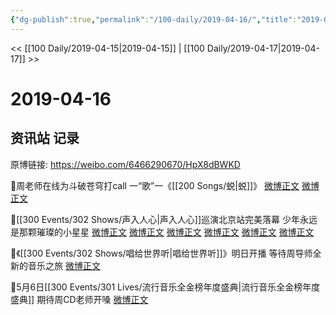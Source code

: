 ```yaml
---
{"dg-publish":true,"permalink":"/100-daily/2019-04-16/","title":"2019-04-16"}
---
```



<< [[100 Daily/2019-04-15\|2019-04-15]] | [[100 Daily/2019-04-17\|2019-04-17]] >>

# 2019-04-16

## 资讯站 记录

原博链接: https://weibo.com/6466290670/HpX8dBWKD

🌿周老师在线为斗破苍穹打call
一“歌”一《[[200 Songs/蜕\|蜕]]》
[微博正文](https://m.weibo.cn/6466290670/4361763006714567)
[微博正文](https://m.weibo.cn/6466290670/4361650994174016)

🌿[[300 Events/302 Shows/声入人心\|声入人心]]巡演北京站完美落幕
少年永远是那颗璀璨的小星星
[微博正文](https://m.weibo.cn/5516625428/4361481313132871)
[微博正文](https://m.weibo.cn/5516625428/4361636133078591)
[微博正文](https://m.weibo.cn/6466290670/4361704600956229)
[微博正文](https://m.weibo.cn/6466290670/4361808082521342)
[微博正文](https://m.weibo.cn/6466290670/4361822716916537)
[微博正文](https://m.weibo.cn/6466290670/4361839633189693)

🌿《[[300 Events/302 Shows/唱给世界听\|唱给世界听]]》明日开播
等待周导师全新的音乐之旅
[微博正文](https://m.weibo.cn/6466290670/4361797664185442)

🌿5月6日[[300 Events/301 Lives/流行音乐全金榜年度盛典\|流行音乐全金榜年度盛典]]
期待周CD老师开嗓
[微博正文](https://m.weibo.cn/6466290670/4361757612448088)
